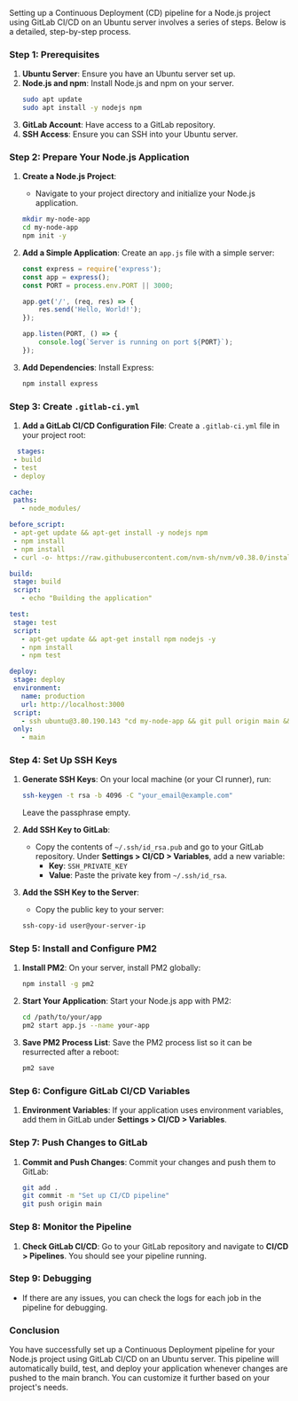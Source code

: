 
Setting up a Continuous Deployment (CD) pipeline for a Node.js project using GitLab CI/CD on an Ubuntu server involves a series of steps. Below is a detailed, step-by-step process.

### Step 1: Prerequisites

1. **Ubuntu Server**: Ensure you have an Ubuntu server set up.
2. **Node.js and npm**: Install Node.js and npm on your server.
   ```bash
   sudo apt update
   sudo apt install -y nodejs npm
   ```
3. **GitLab Account**: Have access to a GitLab repository.
4. **SSH Access**: Ensure you can SSH into your Ubuntu server.

### Step 2: Prepare Your Node.js Application

1. **Create a Node.js Project**:
   - Navigate to your project directory and initialize your Node.js application.
   ```bash
   mkdir my-node-app
   cd my-node-app
   npm init -y
   ```

2. **Add a Simple Application**:
   Create an `app.js` file with a simple server:
   ```javascript
   const express = require('express');
   const app = express();
   const PORT = process.env.PORT || 3000;

   app.get('/', (req, res) => {
       res.send('Hello, World!');
   });

   app.listen(PORT, () => {
       console.log(`Server is running on port ${PORT}`);
   });
   ```

3. **Add Dependencies**:
   Install Express:
   ```bash
   npm install express
   ```

### Step 3: Create `.gitlab-ci.yml`

1. **Add a GitLab CI/CD Configuration File**:
   Create a `.gitlab-ci.yml` file in your project root:
 ```yaml
   stages:
  - build
  - test
  - deploy

cache:
  paths:
    - node_modules/

before_script:
  - apt-get update && apt-get install -y nodejs npm
  - npm install
  - npm install
  - curl -o- https://raw.githubusercontent.com/nvm-sh/nvm/v0.38.0/install.sh | bash

build:
  stage: build
  script:
    - echo "Building the application"

test:
  stage: test
  script:
    - apt-get update && apt-get install npm nodejs -y
    - npm install
    - npm test

deploy:
  stage: deploy
  environment:
    name: production
    url: http://localhost:3000
  script:
    - ssh ubuntu@3.80.190.143 "cd my-node-app && git pull origin main && npm install && pm2 restart my-node-app"
  only:
    - main
   ```

### Step 4: Set Up SSH Keys

1. **Generate SSH Keys**:
   On your local machine (or your CI runner), run:
   ```bash
   ssh-keygen -t rsa -b 4096 -C "your_email@example.com"
   ```
   Leave the passphrase empty.

2. **Add SSH Key to GitLab**:
   - Copy the contents of `~/.ssh/id_rsa.pub` and go to your GitLab repository. Under **Settings > CI/CD > Variables**, add a new variable:
     - **Key**: `SSH_PRIVATE_KEY`
     - **Value**: Paste the private key from `~/.ssh/id_rsa`.

3. **Add the SSH Key to the Server**:
   - Copy the public key to your server:
   ```bash
   ssh-copy-id user@your-server-ip
   ```

### Step 5: Install and Configure PM2

1. **Install PM2**:
   On your server, install PM2 globally:
   ```bash
   npm install -g pm2
   ```

2. **Start Your Application**:
   Start your Node.js app with PM2:
   ```bash
   cd /path/to/your/app
   pm2 start app.js --name your-app
   ```

3. **Save PM2 Process List**:
   Save the PM2 process list so it can be resurrected after a reboot:
   ```bash
   pm2 save
   ```

### Step 6: Configure GitLab CI/CD Variables

1. **Environment Variables**:
   If your application uses environment variables, add them in GitLab under **Settings > CI/CD > Variables**.

### Step 7: Push Changes to GitLab

1. **Commit and Push Changes**:
   Commit your changes and push them to GitLab:
   ```bash
   git add .
   git commit -m "Set up CI/CD pipeline"
   git push origin main
   ```

### Step 8: Monitor the Pipeline

1. **Check GitLab CI/CD**:
   Go to your GitLab repository and navigate to **CI/CD > Pipelines**. You should see your pipeline running.

### Step 9: Debugging

- If there are any issues, you can check the logs for each job in the pipeline for debugging.

### Conclusion

You have successfully set up a Continuous Deployment pipeline for your Node.js project using GitLab CI/CD on an Ubuntu server. This pipeline will automatically build, test, and deploy your application whenever changes are pushed to the main branch. You can customize it further based on your project's needs.
